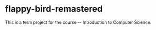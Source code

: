 # flappy-bird-remastered

This is a term project for the course -- Introduction to Computer Science.
